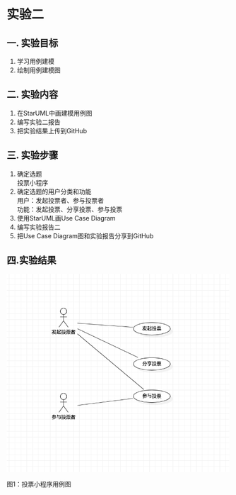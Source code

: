 # 实验二

## 一. 实验目标
1. 学习用例建模
2. 绘制用例建模图

## 二. 实验内容
1. 在StarUML中画建模用例图
2. 编写实验二报告
3. 把实验结果上传到GitHub

## 三. 实验步骤
1. 确定选题  
   投票小程序  
2. 确定选题的用户分类和功能   
   用户：发起投票者、参与投票者  
   功能：发起投票、分享投票、参与投票  
3. 使用StarUML画Use Case Diagram 
4. 编写实验报告二 
5. 把Use Case Diagram图和实验报告分享到GitHub 

## 四.实验结果
![实验二用例图](./Lab2_UseCaseDiagram.jpg)

图1：投票小程序用例图
